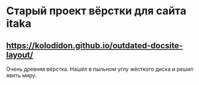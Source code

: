 # Старый проект вёрстки для сайта itaka
## https://kolodidon.github.io/outdated-docsite-layout/
Очень древняя вёрстка. Нашёл в пыльном углу жёсткого диска и решил явить миру.
